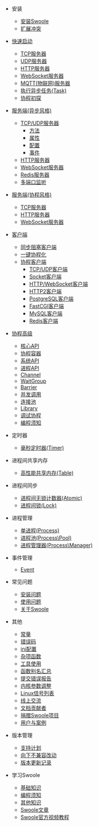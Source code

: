 * 安装
    * [安装Swoole](environment.md)
    * [扩展冲突](getting_started/extension.md)

* [快速启动](start/start_server.md)
    * [TCP服务器](start/start_tcp_server.md)
    * [UDP服务器](start/start_udp_server.md)
    * [HTTP服务器](start/start_http_server.md)
    * [WebSocket服务器](start/start_ws_server.md)
    * [MQTT(物联网)服务器](start/start_mqtt.md)
    * [执行异步任务(Task)](start/start_task.md)
    * [协程初探](start/coroutine.md)

* [服务端(异步风格)](server/init.md)
    * [TCP/UDP服务器](server/tcp_init.md)
        * [方法](server/methods.md)
        * [属性](server/properties.md)
        * [配置](server/setting.md)
        * [事件](server/events.md)
    * [HTTP服务器](http_server.md)
    * [WebSocket服务器](websocket_server.md)
    * [Redis服务器](redis_server.md)
    * [多端口监听](server/port.md)

* [服务端(协程风格)](server/co_init.md)
    * [TCP服务器](coroutine/server.md)
    * [HTTP服务器](coroutine/http_server.md)
    * [WebSocket服务器](coroutine/ws_server.md)

* [客户端](client_init.md)
    * [同步阻塞客户端](client.md)
    * [一键协程化](runtime.md)
    * [协程客户端](coroutine_client/init.md)
        * [TCP/UDP客户端](coroutine_client/client.md)
        * [Socket客户端](coroutine_client/socket.md)
        * [HTTP/WebSocket客户端](coroutine_client/http_client.md)
        * [HTTP2客户端](coroutine_client/http2_client.md)
        * [PostgreSQL客户端](coroutine_client/postgresql.md)
        * [FastCGI客户端](coroutine_client/fastcgi.md)
        * [MySQL客户端](coroutine_client/mysql.md)
        * [Redis客户端](coroutine_client/redis.md)

* [协程高级](coroutine.md)
    * [核心API](coroutine/coroutine.md)
    * [协程容器](coroutine/scheduler.md)
    * [系统API](coroutine/system.md)
    * [进程API](coroutine/proc_open.md)
    * [Channel](coroutine/channel.md)
    * [WaitGroup](coroutine/wait_group.md)
    * [Barrier](coroutine/barrier.md)
    * [并发调用](coroutine/multi_call.md)
    * [连接池](coroutine/conn_pool.md)
    * [Library](library.md)
    * [调试协程](coroutine/gdb.md)
    * [编程须知](coroutine/notice.md)

* 定时器
    * [毫秒定时器(Timer)](timer.md)

* 进程间共享内存
    * [高性能共享内存(Table)](memory/table.md)

* 进程间同步
    * [进程间无锁计数器(Atomic)](memory/atomic.md)
    * [进程间锁(Lock)](memory/lock.md)

* 进程管理
    * [单进程(Process)](process/process.md)
    * [进程池(Process\Pool)](process/process_pool.md)
    * [进程管理器(Process\Manager)](process/process_manager.md)

* 事件管理
    * [Event](event.md)

* 常见问题
    * [安装问题](question/install.md)
    * [使用问题](question/use.md)
    * [关于Swoole](question/swoole.md)

* 其他
    * [常量](consts.md)
    * [错误码](other/errno.md)
    * [ini配置](other/config.md)
    * [杂项函数](functions.md)
    * [工具使用](other/tools.md)
    * [函数别名汇总](other/alias.md)
    * [提交错误报告](other/issue.md)
    * [内核参数调整](other/sysctl.md)
    * [Linux信号列表](other/signal.md)
    * [线上交流](other/discussion.md)
    * [文档贡献者](CONTRIBUTING.md)
    * [捐赠Swoole项目](other/donate.md)
    * [用户与案例](case.md)

* 版本管理
    * [支持计划](version/supported.md)
    * [向下不兼容改动](version/bc.md)
    * [版本更新记录](version/log.md)

* 学习Swoole
    * [基础知识](learn.md)
    * [编程须知](getting_started/notice.md)
    * [其他知识](learn_other.md)
    * [Swoole文章](blog_list.md)
    * [Swoole官方视频教程](https://course.swoole-cloud.com/)

